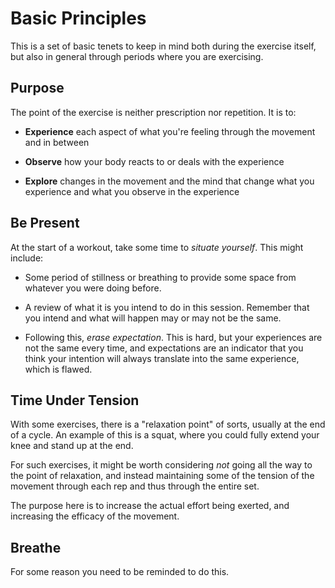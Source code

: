 # Basic Principles

This is a set of basic tenets to keep in mind both during the exercise itself, but also in general through periods where you are exercising.

## Purpose

The point of the exercise is neither prescription nor repetition. It is to:

* **Experience** each aspect of what you're feeling through the movement and in between

* **Observe** how your body reacts to or deals with the experience 

* **Explore** changes in the movement and the mind that change what you experience and what you observe in the experience

## Be Present

At the start of a workout, take some time to *situate yourself*. This might include:

* Some period of stillness or breathing to provide some space from whatever you were doing before.

* A review of what it is you intend to do in this session. Remember that you intend and what will happen may or may not be the same.

* Following this, _erase expectation_. This is hard, but your experiences are not the same every time, and expectations are an indicator that you think your intention will always translate into the same experience, which is flawed.

## Time Under Tension

With some exercises, there is a "relaxation point" of sorts, usually at the end of a cycle. An example of this is a squat, where you could fully extend your knee and stand up at the end.

For such exercises, it might be worth considering _not_ going all the way to the point of relaxation, and instead maintaining some of the tension of the movement through each rep and thus through the entire set.

The purpose here is to increase the actual effort being exerted, and increasing the efficacy of the movement.

## Breathe

For some reason you need to be reminded to do this.